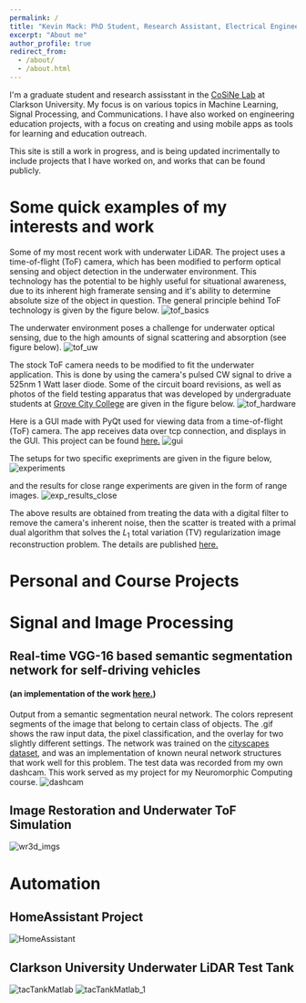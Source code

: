```yaml
---
permalink: /
title: "Kevin Mack: PhD Student, Research Assistant, Electrical Engineering"
excerpt: "About me"
author_profile: true
redirect_from: 
  - /about/
  - /about.html
---
```


I'm a graduate student and research assisstant in the <a href="https://sites.google.com/clarkson.edu/cu-cosine-lab/home">CoSiNe Lab</a> at Clarkson University. My focus is on various topics in Machine Learning, Signal Processing, and Communications. I have also worked on engineering education projects, with a focus on creating and using mobile apps as tools for learning and education outreach.  

This site is still a work in progress, and is being updated incrimentally to include projects that I have worked on, and works that can be found publicly.

Some quick examples of my interests and work
======
Some of my most recent work with underwater LiDAR. The project uses a time-of-flight (ToF) camera, which has been modified to perform optical sensing and object detection in the underwater environment. This technology has the potential to be highly useful for situational awareness, due to its inherent high framerate sensing and it's ability to determine absolute size of the object in question. The general principle behind ToF technology is given by the figure below.
![tof_basics](files/TOF_BASICS.png)

The underwater environment poses a challenge for underwater optical sensing, due to the high amounts of signal scattering and absorption (see figure below).
![tof_uw](files/TOF_UWScatter.png)

The stock ToF camera needs to be modified to fit the underwater application. This is done by using the camera's pulsed CW signal to drive a 525nm 1 Watt laser diode. Some of the circuit board revisions, as well as photos of the field testing apparatus that was developed by undergraduate students at <a href="http://www.gcc.edu/">Grove City College</a> are given in the figure below.
![tof_hardware](files/UWTOF_HARDWARE.png)

Here is a GUI made with PyQt used for viewing data from a time-of-flight (ToF) camera. The app receives data over tcp connection, and displays in the GUI. This project can be found <a href="https://github.com/mackkv/CaptureGUI">here.</a>
![gui](files/gui_gif.gif)

The setups for two specific exepriments are given in the figure below,
![experiments](files/UWTOF_Experiments.png)

and the results for close range experiments are given in the form of range images.
![exp_results_close](files/UWTOF_CLOSE_TVL1.png)

The above results are obtained from treating the data with a digital filter to remove the camera's inherent noise, then the scatter is treated with a primal dual algorithm that solves the $L_1$ total variation (TV) regularization image reconstruction problem. The details are published <a href="https://mackkv.github.io/publications/SPIE21_Conference">here.</a>

Personal and Course Projects
======
# Signal and Image Processing
## Real-time VGG-16 based semantic segmentation network for self-driving vehicles 
#### (an implementation of the work <a href="https://github.com/hayoung-kim/tf-semantic-segmentation-FCN-VGG16/blob/master/README.md">here.</a>)
Output from a semantic segmentation neural network. The colors represent segments of the image that belong to certain class of objects. The .gif shows the raw input data, the pixel classification, and the overlay for two slightly different settings. The network was trained on the <a href="https://www.cityscapes-dataset.com/">cityscapes dataset</a>, and was an implementation of known neural network structures that work well for this problem. The test data was recorded from my own dashcam. This work served as my project for my Neuromorphic Computing course.
![dashcam](files/potsdam_dashcam.gif)

## Image Restoration and Underwater ToF Simulation
![wr3d_imgs](files/simulation_images_T6.png)
# Automation
## HomeAssistant Project
![HomeAssistant](files/Auto-Garden-GUI-cropped.png)

## Clarkson University Underwater LiDAR Test Tank
![tacTankMatlab](files/matlab_gui_1.png)
![tacTankMatlab_1](files/matlab_gui_2.png)
